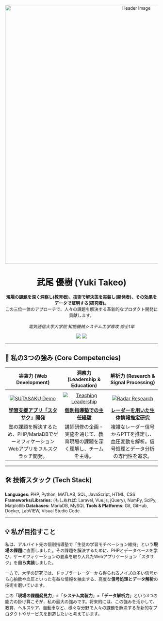 <!--
自己紹介
武尾 優樹 (Yuki Takeo)
-->
<p align="center">
  <!-- TODO: ここに自作したヘッダー画像のURLを入れる -->
  <img src="https://i.imgur.com/your-header-image.png" alt="Header Image" width="850"/>
</p>

<h1 align="center">武尾 優樹 (Yuki Takeo)</h1>

<p align="center">
  <b>現場の課題を深く洞察し(教育者)、技術で解決策を実装し(開発者)、その効果をデータで証明する(研究者)。</b><br>
  この三位一体のアプローチで、人々の課題を解決する革新的なプロダクト開発に貢献します。<br>
  <br>
  <em>電気通信大学大学院 知能機械システム工学専攻 修士1年</em>
</p>

<p align="center">
  <!-- TODO: <...> の部分をあなたの情報に書き換える -->
  <a href="<https://www.linkedin.com/in/あなたのLinkedIn_ID>"><img src="https://img.shields.io/badge/LinkedIn-0077B5?style=for-the-badge&logo=linkedin&logoColor=white"></a>
  <a href="mailto:<あなたのメールアドレス>"><img src="https://img.shields.io/badge/Email-D14836?style=for-the-badge&logo=gmail&logoColor=white"></a>
</p>

---

## 🚀 私の3つの強み (Core Competencies)

| 実装力 (Web Development) | 洞察力 (Leadership & Education) | 解析力 (Research & Signal Processing) |
| :---: | :---: | :---: |
| <!-- TODO: <あなたのユーザー名> をあなたのGitHubユーザー名に書き換える -->
| [![SUTASAKU Demo](./sutasaku-app/sutasaku_demo.gif)](https://github.com/masakiaaaaaaa/sutasaku-app) | [![Teaching Leadership](./teaching-leadership/teaching_image.jpg)](https://github.com/masakiaaaaaaa/teaching-leadership) | [![Radar Research](./radar-biosignal-research/research_graph.png)](https://github.com/masakiaaaaaaa/radar-biosignal-research) |
| **[学習支援アプリ「スタサク」開発](https://github.com/masakiaaaaaaa/sutasaku-app)** | **[個別指導塾での主任経験](https://github.com/masakiaaaaaaa/teaching-leadership)** | **[レーダーを用いた生体情報推定研究](https://github.com/masakiaaaaaaa/radar-biosignal-research)** |
| 塾の課題を解決するため、PHP/MariaDBでゲーミフィケーションWebアプリをフルスクラッチ開発。 | 講師研修の企画・実施を通じて、教育現場の課題を深く理解し、チームを主導。 | 複雑なレーダー信号からPTTを推定し、血圧変動を解析。信号処理とデータ分析の専門性を追求。 |

---

## 🛠️ 技術スタック (Tech Stack)

**Languages:** PHP, Python, MATLAB, SQL, JavaScript, HTML, CSS
**Frameworks/Libraries:** (もしあれば: Laravel, Vue.js, jQuery), NumPy, SciPy, Matplotlib
**Databases:** MariaDB, MySQL
**Tools & Platforms:** Git, GitHub, Docker, LabVIEW, Visual Studio Code

---

## 💡 私が目指すこと

私は、アルバイト先の個別指導塾で「生徒の学習モチベーション維持」という**現場の課題**に直面しました。その課題を解決するために、PHPとデータベースを学び、ゲーミフィケーションの要素を取り入れたWebアプリケーション「スタサク」を**自ら実装**しました。

一方で、大学の研究では、ドップラーレーダーから得られるノイズの多い信号から心拍数や血圧といった有益な情報を抽出する、高度な**信号処理とデータ解析**の技術を磨いています。

この「**現場の課題発見力**」×「**システム実装力**」×「**データ解析力**」という3つの能力の掛け算こそが、私の最大の強みです。将来的には、この強みを活かして、教育、ヘルスケア、自動車など、様々な分野で人々の課題を解決する革新的なプロダクトやサービスを創造したいと考えています。
